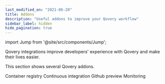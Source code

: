 ```yaml
---
last_modified_on: "2021-06-20"
title: Addons
description: "Useful addons to improve your Qovery workflow"
sidebar_label: hidden
hide_pagination: true
---
```


import Jump from '@site/src/components/Jump';

Qovery integrations improve developers' experience with Qovery and make their lives easier.

This section shows several Qovery addons.

<Jump to="/docs/using-qovery/addon/container-registry/">Container registry</Jump>
<Jump to="/docs/using-qovery/addon/continuous-integration/">Continuous integration</Jump>
<Jump to="/docs/using-qovery/addon/github-preview/">Github preview</Jump>
<Jump to="/docs/using-qovery/addon/monitoring/">Monitoring</Jump>



